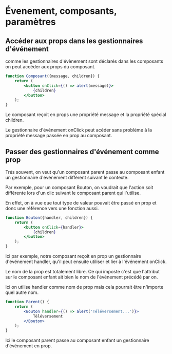 # Évenement, composants, paramètres

## Accéder aux props dans les gestionnaires d'événement

comme les gestionnaires d'évènement sont déclarés dans les composants on peut accéder aux props du composant.

```jsx
function Composant({message, children}) {
    return (
        <button onClick={() => alert(message)}>
            {children}
        </button>
    );
}
```

Le composant reçoit en props une propriété message et la propriété spécial children.

Le gestionnaire d'évènement onClick peut acéder sans problème à la propriété message passée en prop au composant.

## Passer des gestionnaires d'événement comme prop

Trés souvent, on veut qu'un composant parent passe au composant enfant un gestionnaire d'événement diffèrent suivant le
contexte.

Par exemple, pour un composant Bouton, on voudrait que l'action soit différente lors d'un clic suivant le composant
parent qui l'utilise.

En effet, on à vue que tout type de valeur pouvait être passé en prop et donc une référence vers une fonction aussi.

```jsx
function Bouton({handler, children}) {
    return (
        <button onClick={handler}>
            {children}
        </button>
    );
}
```

Ici par exemple, notre composant reçoit en prop un gestionnaire d'événement handler, qu'il peut ensuite utiliser et lier
à l'événement onClick.

Le nom de la prop est totalement libre. Ce qui imposte c'est que l'attribut sur le composant enfant ait bien le nom de
l'événement précédé par on.

Ici on utilise handler comme nom de prop mais cela pourrait être n'importe quel autre nom.

```jsx
function Parent() {
    return (
        <Bouton handler={() => alert('Téléversement...')}>
            Téléversement
        </Bouton>
    );
}
```

Ici le composant parent passe au composant enfant un gestionnaire d'événement en prop.